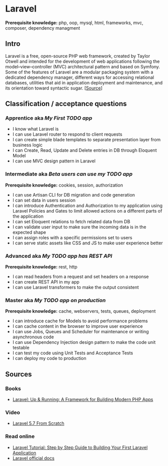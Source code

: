 # Laravel

**Prerequisite knowledge:** php, oop, mysql, html, frameworks, mvc, composer, dependency managment

## Intro
Laravel is a free, open-source PHP web framework, created by Taylor Otwell and intended for the development of web applications following the model–view–controller (MVC) architectural pattern and based on Symfony. Some of the features of Laravel are a modular packaging system with a dedicated dependency manager, different ways for accessing relational databases, utilities that aid in application deployment and maintenance, and its orientation toward syntactic sugar. [[Source](https://en.wikipedia.org/wiki/Laravel)]

## Classification / acceptance questions

### Apprentice aka _My First TODO app_
* I know what Laravel is
* I can use Laravel router to respond to client requests
* I can create simple blade templates to separate presentation layer from business logic
* I can Create, Read, Update and Delete entries in DB through Eloquent Model 
* I can use MVC design pattern in Laravel

### Intermediate aka _Beta users can use my TODO app_
**Prerequisite knowledge:** cookies, session, authorization
* I can use Artisan CLI for DB migration and code generation
* I can set data in users session
* I can introduce Authentication and Authorization to my application using Laravel Policies and Gates to limit allowed actions on a different parts of the application
* I can set Eloquent relations to fetch related data from DB
* I can validate user input to make sure the incoming data is in the expected shape
* I can assign roles with a specific permissions set to users
* I can serve static assets like CSS and JS to make user experience better

### Advanced aka _My TODO app has REST API_
**Prerequisite knowledge:** rest, http
* I can read headers from a request and set headers on a response
* I can create REST API in my app
* I can use Laravel transformers to make the output consistent

### Master aka _My TODO app on production_
**Prerequisite knowledge:** cache, webservers, tests, queues, deployment
* I can introduce cache for Models to avoid performance problems
* I can cache content in the browser to improve user experience
* I can use Jobs, Queues and Scheduler for maintenance or writing asynchronous code
* I can use Dependency Injection design pattern to make the code unit testable 
* I can test my code using Unit Tests and Acceptance Tests
* I can deploy my code to production

## Sources

### Books
- [Laravel: Up & Running: A Framework for Building Modern PHP Apps](https://laravelupandrunning.com/)

### Video
- [Laravel 5.7 From Scratch](https://laracasts.com/series/laravel-from-scratch-2018)

### Read online
- [Laravel Tutorial: Step by Step Guide to Building Your First Laravel Application](https://laravel-news.com/your-first-laravel-application)
- [Laravel official docs](https://laravel.com/docs/)
